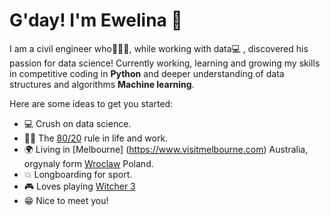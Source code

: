 # G'day! I'm Ewelina 👋

I am a civil engineer who👷🏻‍♀️, while working with data💻 , discovered his passion for data science! Currently working, learning and growing my skills in competitive coding in **Python** and deeper understanding of data structures and algorithms **Machine learning**.



Here are some ideas to get you started:
* 💻 Crush on data science.
* ✍🏻 The [80/20](https://en.wikipedia.org/wiki/Pareto_principle) rule in life and work.
* 🌍 Living in [Melbourne] (https://www.visitmelbourne.com) Australia, orgynaly form [Wroclaw](https://www.wroclaw.pl) Poland.
* 💥 Longboarding for sport.
* 🎮 Loves playing [Witcher 3](https://store.steampowered.com/app/292030/Wiedmin_3_Dziki_Gon/)
* 😁 Nice to meet you!
